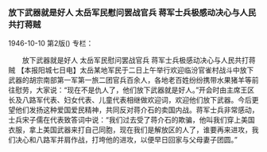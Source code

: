 ### 放下武器就是好人  太岳军民慰问罢战官兵  蒋军士兵极感动决心与人民共打蒋贼

1946-10-10
第2版()
专栏：

　　放下武器就是好人
    太岳军民慰问罢战官兵
    蒋军士兵极感动决心与人民共打蒋贼
    【本报阳城七日电】太岳某地军民于二日上午举行欢迎临汾官雀村战斗中放下武器的胡宗南部第一军第一旅二团官兵百余人，各地老百姓纷纷携带水果猪羊等前往慰劳，大家说：“现在不是仇人了，他们放下武器就是好人。”开会时由主席王区长及八路军代表、妇女代表、儿童代表相继做欢迎词，欢迎他们放下武器。今后更望他们发扬这种爱国爱民精神，共同反对蒋介石的卖国内战。蒋军士兵非常感动，士兵宋子儒在代表致答词中说：“我们过去受了蒋介石的欺骗，他叫我们穿上美国衣服，拿上美国武器来打自己同胞，现在我们是解放区的人了，谁要再来进攻，我们决心和八路军并肩作战，打垮他的进攻，以便早日回家与父母妻子团圆。”
